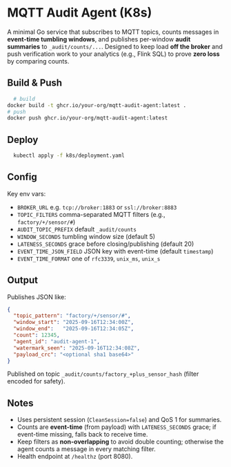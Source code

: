 # MQTT Audit Agent (K8s)

A minimal Go service that subscribes to MQTT topics, counts messages in **event-time tumbling windows**, and publishes per-window **audit summaries** to `_audit/counts/...`. Designed to keep load **off the broker** and push verification work to your analytics (e.g., Flink SQL) to prove **zero loss** by comparing counts.

## Build & Push
```bash
  # build
docker build -t ghcr.io/your-org/mqtt-audit-agent:latest .
# push
docker push ghcr.io/your-org/mqtt-audit-agent:latest
```

## Deploy
```bash
  kubectl apply -f k8s/deployment.yaml
```

## Config
Key env vars:
- `BROKER_URL` e.g. `tcp://broker:1883` or `ssl://broker:8883`
- `TOPIC_FILTERS` comma-separated MQTT filters (e.g., `factory/+/sensor/#`)
- `AUDIT_TOPIC_PREFIX` default `_audit/counts`
- `WINDOW_SECONDS` tumbling window size (default 5)
- `LATENESS_SECONDS` grace before closing/publishing (default 20)
- `EVENT_TIME_JSON_FIELD` JSON key with event-time (default `timestamp`)
- `EVENT_TIME_FORMAT` one of `rfc3339`, `unix_ms`, `unix_s`

## Output
Publishes JSON like:
```json
{
  "topic_pattern": "factory/+/sensor/#",
  "window_start": "2025-09-16T12:34:00Z",
  "window_end":   "2025-09-16T12:34:05Z",
  "count": 12345,
  "agent_id": "audit-agent-1",
  "watermark_seen": "2025-09-16T12:34:08Z",
  "payload_crc": "<optional sha1 base64>"
}
```

Published on topic `_audit/counts/factory_+plus_sensor_hash` (filter encoded for safety).

## Notes
- Uses persistent session (`CleanSession=false`) and QoS 1 for summaries.
- Counts are **event-time** (from payload) with `LATENESS_SECONDS` grace; if event-time missing, falls back to receive time.
- Keep filters as **non-overlapping** to avoid double counting; otherwise the agent counts a message in every matching filter.
- Health endpoint at `/healthz` (port 8080).